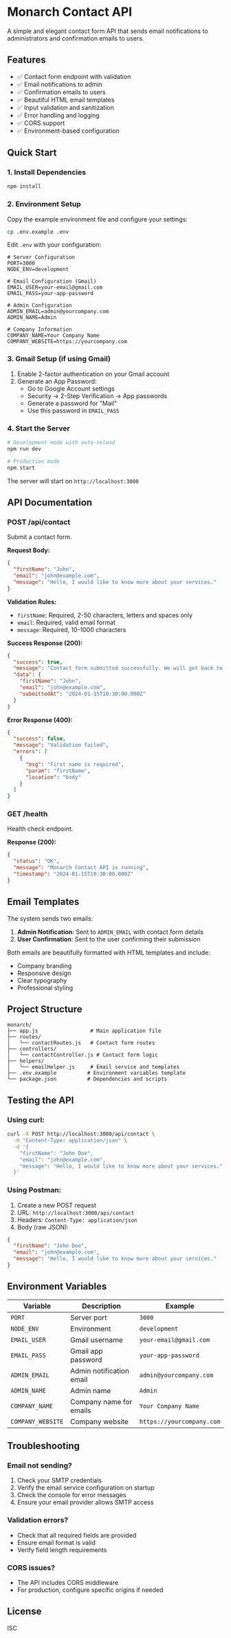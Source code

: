 # Monarch Contact API

A simple and elegant contact form API that sends email notifications to administrators and confirmation emails to users.

## Features

- ✅ Contact form endpoint with validation
- ✅ Email notifications to admin
- ✅ Confirmation emails to users
- ✅ Beautiful HTML email templates
- ✅ Input validation and sanitization
- ✅ Error handling and logging
- ✅ CORS support
- ✅ Environment-based configuration

## Quick Start

### 1. Install Dependencies

```bash
npm install
```

### 2. Environment Setup

Copy the example environment file and configure your settings:

```bash
cp .env.example .env
```

Edit `.env` with your configuration:

```env
# Server Configuration
PORT=3000
NODE_ENV=development

# Email Configuration (Gmail)
EMAIL_USER=your-email@gmail.com
EMAIL_PASS=your-app-password

# Admin Configuration
ADMIN_EMAIL=admin@yourcompany.com
ADMIN_NAME=Admin

# Company Information
COMPANY_NAME=Your Company Name
COMPANY_WEBSITE=https://yourcompany.com
```

### 3. Gmail Setup (if using Gmail)

1. Enable 2-factor authentication on your Gmail account
2. Generate an App Password:
   - Go to Google Account settings
   - Security → 2-Step Verification → App passwords
   - Generate a password for "Mail"
   - Use this password in `EMAIL_PASS`

### 4. Start the Server

```bash
# Development mode with auto-reload
npm run dev

# Production mode
npm start
```

The server will start on `http://localhost:3000`

## API Documentation

### POST /api/contact

Submit a contact form.

**Request Body:**

```json
{
  "firstName": "John",
  "email": "john@example.com",
  "message": "Hello, I would like to know more about your services."
}
```

**Validation Rules:**

- `firstName`: Required, 2-50 characters, letters and spaces only
- `email`: Required, valid email format
- `message`: Required, 10-1000 characters

**Success Response (200):**

```json
{
  "success": true,
  "message": "Contact form submitted successfully. We will get back to you soon!",
  "data": {
    "firstName": "John",
    "email": "john@example.com",
    "submittedAt": "2024-01-15T10:30:00.000Z"
  }
}
```

**Error Response (400):**

```json
{
  "success": false,
  "message": "Validation failed",
  "errors": [
    {
      "msg": "First name is required",
      "param": "firstName",
      "location": "body"
    }
  ]
}
```

### GET /health

Health check endpoint.

**Response (200):**

```json
{
  "status": "OK",
  "message": "Monarch Contact API is running",
  "timestamp": "2024-01-15T10:30:00.000Z"
}
```

## Email Templates

The system sends two emails:

1. **Admin Notification**: Sent to `ADMIN_EMAIL` with contact form details
2. **User Confirmation**: Sent to the user confirming their submission

Both emails are beautifully formatted with HTML templates and include:

- Company branding
- Responsive design
- Clear typography
- Professional styling

## Project Structure

```
monarch/
├── app.js                 # Main application file
├── routes/
│   └── contactRoutes.js   # Contact form routes
├── controllers/
│   └── contactController.js # Contact form logic
├── helpers/
│   └── emailHelper.js     # Email service and templates
├── .env.example          # Environment variables template
└── package.json          # Dependencies and scripts
```

## Testing the API

### Using curl:

```bash
curl -X POST http://localhost:3000/api/contact \
  -H "Content-Type: application/json" \
  -d '{
    "firstName": "John Doe",
    "email": "john@example.com",
    "message": "Hello, I would like to know more about your services."
  }'
```

### Using Postman:

1. Create a new POST request
2. URL: `http://localhost:3000/api/contact`
3. Headers: `Content-Type: application/json`
4. Body (raw JSON):

```json
{
  "firstName": "John Doe",
  "email": "john@example.com",
  "message": "Hello, I would like to know more about your services."
}
```

## Environment Variables

| Variable          | Description              | Example                   |
| ----------------- | ------------------------ | ------------------------- |
| `PORT`            | Server port              | `3000`                    |
| `NODE_ENV`        | Environment              | `development`             |
| `EMAIL_USER`      | Gmail username           | `your-email@gmail.com`    |
| `EMAIL_PASS`      | Gmail app password       | `your-app-password`       |
| `ADMIN_EMAIL`     | Admin notification email | `admin@yourcompany.com`   |
| `ADMIN_NAME`      | Admin name               | `Admin`                   |
| `COMPANY_NAME`    | Company name for emails  | `Your Company Name`       |
| `COMPANY_WEBSITE` | Company website          | `https://yourcompany.com` |

## Troubleshooting

### Email not sending?

1. Check your SMTP credentials
2. Verify the email service configuration on startup
3. Check the console for error messages
4. Ensure your email provider allows SMTP access

### Validation errors?

- Check that all required fields are provided
- Ensure email format is valid
- Verify field length requirements

### CORS issues?

- The API includes CORS middleware
- For production, configure specific origins if needed

## License

ISC
